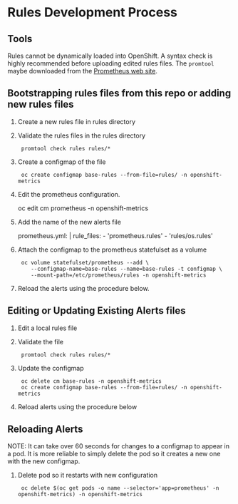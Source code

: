 # Rules Development Process

## Tools

Rules cannot be dynamically loaded into OpenShift. A syntax check is highly recommended before uploading edited rules files. The `promtool` maybe downloaded from the [Prometheus web site](https://prometheus.io/download/).

## Bootstrapping rules files from this repo or adding new rules files

1. Create a new rules file in rules directory
1. Validate the rules files in the rules directory

        promtool check rules rules/*
1. Create a configmap of the file

        oc create configmap base-rules --from-file=rules/ -n openshift-metrics
1. Edit the prometheus configuration.

	oc edit cm prometheus -n openshift-metrics
1. Add the name of the new alerts file

	  prometheus.yml: |
	    rule_files:
	      - 'prometheus.rules'
	      - 'rules/os.rules'
1. Attach the configmap to the prometheus statefulset as a volume

        oc volume statefulset/prometheus --add \
           --configmap-name=base-rules --name=base-rules -t configmap \
           --mount-path=/etc/prometheus/rules -n openshift-metrics
1. Reload the alerts using the procedure below.

## Editing or Updating Existing Alerts files

1. Edit a local rules file
1. Validate the file

        promtool check rules rules/*
1. Update the configmap

        oc delete cm base-rules -n openshift-metrics
        oc create configmap base-rules --from-file=rules/ -n openshift-metrics
1. Reload alerts using the procedure below

## Reloading Alerts

NOTE: It can take over 60 seconds for changes to a configmap to appear in a pod. It is more reliable to simply delete the pod so it creates a new one with the new configmap.

1. Delete pod so it restarts with new configuration

        oc delete $(oc get pods -o name --selector='app=prometheus' -n openshift-metrics) -n openshift-metrics

